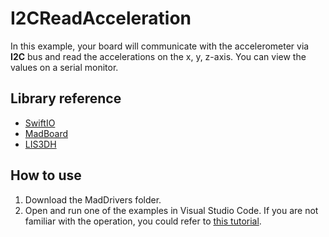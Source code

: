 # I2CReadAcceleration

In this example, your board will communicate with the accelerometer via **I2C** bus and read the accelerations on the x, y, z-axis. You can view the values on a serial monitor.

## Library reference

* [SwiftIO](https://github.com/madmachineio/SwiftIO)
* [MadBoard](https://github.com/madmachineio/MadBoards)
* [LIS3DH](https://github.com/madmachineio/MadDrivers/tree/main/Sources/LIS3DH/LIS3DH.swift)


## How to use

1. Download the MadDrivers folder.
2. Open and run one of the examples in Visual Studio Code. If you are not familiar with the operation, you could refer to [this tutorial](https://docs.madmachine.io/overview/advanced/run-example).
 
